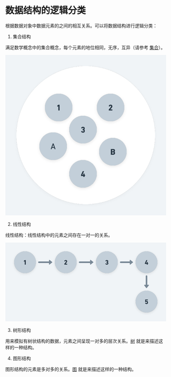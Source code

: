# 数据结构的逻辑分类

根据数据对象中数据元素的之间的相互关系。可以将数据结构进行逻辑分类：

1. 集合结构

满足数学概念中的集合概念，每个元素的地位相同，无序，互异（请参考 [集合](./sets.md)）。

![](../images/sets.png)

2. 线性结构

线性结构：线性结构中的元素之间存在一对一的关系。

![](../images/linear-list.png)

3. 树形结构

用来模拟有树状结构的数据，元素之间呈现一对多的层次关系。[树](./tree.md) 就是来描述这样的一种结构。

4. 图形结构

图形结构的元素是多对多的关系。[图](./graph.md) 就是来描述这样的一种结构。